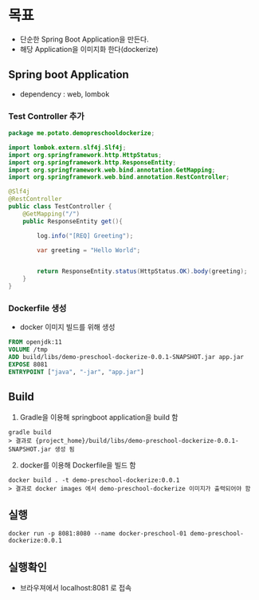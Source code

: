 # 목표
 - 단순한 Spring Boot Application을 만든다.
 - 해당 Application을 이미지화 한다(dockerize) 
 
## Spring boot Application
 - dependency : web, lombok
 
### Test Controller 추가
 
~~~java
package me.potato.demopreschooldockerize;

import lombok.extern.slf4j.Slf4j;
import org.springframework.http.HttpStatus;
import org.springframework.http.ResponseEntity;
import org.springframework.web.bind.annotation.GetMapping;
import org.springframework.web.bind.annotation.RestController;

@Slf4j
@RestController
public class TestController {
    @GetMapping("/")
    public ResponseEntity get(){

        log.info("[REQ] Greeting");

        var greeting = "Hello World";


        return ResponseEntity.status(HttpStatus.OK).body(greeting);
    }
}
~~~ 


### Dockerfile 생성
- docker 이미지 빌드를 위해 생성

~~~dockerfile
FROM openjdk:11
VOLUME /tmp
ADD build/libs/demo-preschool-dockerize-0.0.1-SNAPSHOT.jar app.jar
EXPOSE 8081
ENTRYPOINT ["java", "-jar", "app.jar"]
~~~

## Build
1. Gradle을 이용해 springboot application을 build 함
~~~
gradle build
> 결과로 {project_home}/build/libs/demo-preschool-dockerize-0.0.1-SNAPSHOT.jar 생성 됨
~~~

2. docker를 이용해 Dockerfile을 빌드 함
~~~
docker build . -t demo-preschool-dockerize:0.0.1
> 결과로 docker images 에서 demo-preschool-dockerize 이미지가 출력되어야 함
~~~

## 실행
~~~
docker run -p 8081:8080 --name docker-preschool-01 demo-preschool-dockerize:0.0.1
~~~

## 실행확인
- 브라우져에서 localhost:8081 로 접속